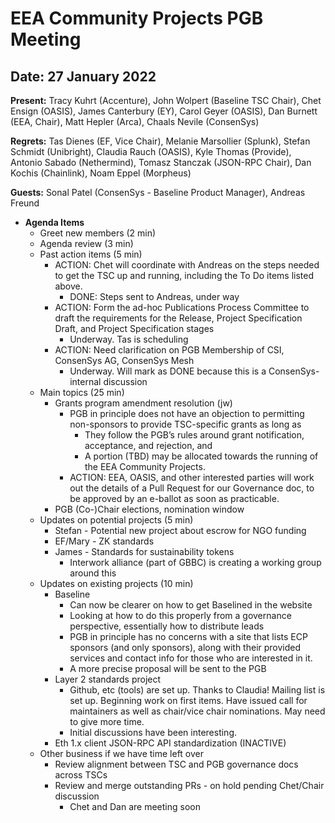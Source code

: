 # EEA Community Projects PGB Meeting

## Date:  27 January 2022

**Present:** Tracy Kuhrt (Accenture), John Wolpert (Baseline TSC Chair), Chet Ensign (OASIS), James Canterbury (EY), Carol Geyer (OASIS), Dan Burnett (EEA, Chair), Matt Hepler (Arca), Chaals Nevile (ConsenSys)

**Regrets:** Tas Dienes (EF, Vice Chair), Melanie Marsollier (Splunk), Stefan Schmidt (Unibright), Claudia Rauch (OASIS), Kyle Thomas (Provide), Antonio Sabado (Nethermind), Tomasz Stanczak (JSON-RPC Chair), Dan Kochis (Chainlink), Noam Eppel (Morpheus)

**Guests:** Sonal Patel (ConsenSys - Baseline Product Manager), Andreas Freund

* **Agenda Items**
  * Greet new members (2 min)
  * Agenda review (3 min)
  * Past action items (5 min)
    * ACTION: Chet will coordinate with Andreas on the steps needed to get the TSC up and running, including the To Do items listed above.
      * DONE: Steps sent to Andreas, under way
    * ACTION: Form the ad-hoc Publications Process Committee to draft the requirements for the Release, Project Specification Draft, and Project Specification stages
      * Underway. Tas is scheduling
    * ACTION: Need clarification on PGB Membership of CSI, ConsenSys AG, ConsenSys Mesh
      * Underway. Will mark as DONE because this is a ConsenSys-internal discussion
  * Main topics (25 min)
    * Grants program amendment resolution (jw)
      * PGB in principle does not have an objection to permitting non-sponsors to provide TSC-specific grants as long as
          * They follow the PGB’s rules around grant notification, acceptance, and rejection, and
          * A portion (TBD) may be allocated towards the running of the EEA Community Projects.
      * ACTION: EEA, OASIS, and other interested parties will work out the details of a Pull Request for our Governance doc, to be approved by an e-ballot as soon as practicable.
    * PGB (Co-)Chair elections, nomination window
  * Updates on potential projects (5 min)
    * Stefan - Potential new project about escrow for NGO funding
    * EF/Mary - ZK standards 
    * James - Standards for sustainability tokens
      * Interwork alliance (part of GBBC) is creating a working group around this
  * Updates on existing projects (10 min)
    * Baseline
       * Can now be clearer on how to get Baselined in the website
       * Looking at how to do this properly from a governance perspective, essentially how to distribute leads
       * PGB in principle has no concerns with a site that lists ECP sponsors (and only sponsors), along with their provided services and contact info for those who are interested in it.
       * A more precise proposal will be sent to the PGB
    * Layer 2 standards project 
      * Github, etc (tools) are set up.  Thanks to Claudia!  Mailing list is set up.  Beginning work on first items.  Have issued call for maintainers as well as chair/vice chair nominations.  May need to give more time.
      * Initial discussions have been interesting.
    * Eth 1.x client JSON-RPC API standardization (INACTIVE)
  * Other business if we have time left over
    * Review alignment between TSC and PGB governance docs across TSCs
    * Review and merge outstanding PRs - on hold pending Chet/Chair discussion
      * Chet and Dan are meeting soon
